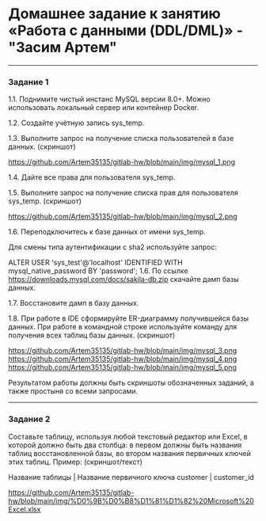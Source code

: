 # Домашнее задание к занятию  «Работа с данными (DDL/DML)» - "Засим Артем"


---

### Задание 1

1.1. Поднимите чистый инстанс MySQL версии 8.0+. Можно использовать локальный сервер или контейнер Docker.

1.2. Создайте учётную запись sys_temp.

1.3. Выполните запрос на получение списка пользователей в базе данных. (скриншот)

https://github.com/Artem35135/gitlab-hw/blob/main/img/mysql_1.png

1.4. Дайте все права для пользователя sys_temp.

1.5. Выполните запрос на получение списка прав для пользователя sys_temp. (скриншот)

https://github.com/Artem35135/gitlab-hw/blob/main/img/mysql_2.png

1.6. Переподключитесь к базе данных от имени sys_temp.

Для смены типа аутентификации с sha2 используйте запрос:

ALTER USER 'sys_test'@'localhost' IDENTIFIED WITH mysql_native_password BY 'password';
1.6. По ссылке https://downloads.mysql.com/docs/sakila-db.zip скачайте дамп базы данных.

1.7. Восстановите дамп в базу данных.

1.8. При работе в IDE сформируйте ER-диаграмму получившейся базы данных. При работе в командной строке используйте команду для получения всех таблиц базы данных. (скриншот)

https://github.com/Artem35135/gitlab-hw/blob/main/img/mysql_3.png
https://github.com/Artem35135/gitlab-hw/blob/main/img/mysql_4.png
https://github.com/Artem35135/gitlab-hw/blob/main/img/mysql_5.png

Результатом работы должны быть скриншоты обозначенных заданий, а также простыня со всеми запросами.

---

### Задание 2

Составьте таблицу, используя любой текстовый редактор или Excel, в которой должно быть два столбца: в первом должны быть названия таблиц восстановленной базы, во втором названия первичных ключей этих таблиц. Пример: (скриншот/текст)

Название таблицы | Название первичного ключа
customer         | customer_id

https://github.com/Artem35135/gitlab-hw/blob/main/img/%D0%9B%D0%B8%D1%81%D1%82%20Microsoft%20Excel.xlsx

